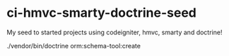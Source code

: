 # ci-hmvc-smarty-doctrine-seed
My seed to started projects using codeigniter, hmvc, smarty and doctrine!

./vendor/bin/doctrine orm:schema-tool:create
